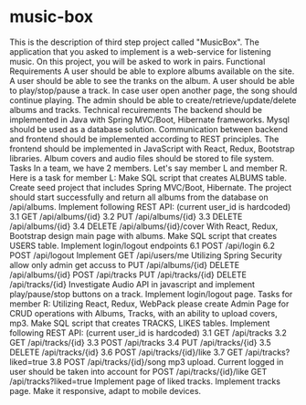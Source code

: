 # music-box
This is the description of third step project called "MusicBox".
The application that you asked to implement is a web-service for listening music.
On this project, you will be asked to work in pairs.
Functional Requirements
A user should be able to explore albums available on the site.
A user should be able to see the tranks on the album.
A user should be able to play/stop/pause a track. In case user open another page, the song should continue playing.
The admin should be able to create/retrieve/update/delete albums and tracks.
Technical recuirements
The backend should be implemented in Java with Spring MVC/Boot, Hibernate frameworks.
Mysql should be used as a database solution.
Communication between backend and frontend should be implemented according to REST principles.
The frontend should be implemented in JavaScript with React, Redux, Bootstrap libraries.
Album covers and audio files should be stored to file system.
Tasks
In a team, we have 2 members. Let's say member L and member R.
Here is a task for member L:
Make SQL script that creates ALBUMS table.
Create seed project that includes Spring MVC/Boot, Hibernate. The project should start successfully and return all albums from the database on /api/albums.
Implement following REST API: (current user_id is hardcoded)
3.1 GET /api/albums/{id}
3.2 PUT /api/albums/{id}
3.3 DELETE /api/albums/{id}
3.4 DELETE /api/albums/{id}/cover
With React, Redux, Bootstrap design main page with albums.
Make SQL script that creates USERS table.
Implement login/logout endpoints
6.1 POST /api/login
6.2 POST /api/logout
Implement GET /api/users/me
Utilizing Spring Security allow only admin get accuss to
PUT /api/albums/{id}
DELETE /api/albums/{id}
POST /api/tracks
PUT /api/tracks/{id}
DELETE /api/tracks/{id}
Investigate Audio API in javascript and implement play/pause/stop buttons on a track.
Implement login/logout page.
Tasks for member R:
Utilizing React, Redux, WebPack please create Admin Page for CRUD operations with Albums, Tracks, with an ability to upload covers, mp3.
Make SQL script that creates TRACKS, LIKES tables.
Implement following REST API: (current user_id is hardcoded)
3.1 GET /api/tracks
3.2 GET /api/tracks/{id}
3.3 POST /api/tracks
3.4 PUT /api/tracks/{id}
3.5 DELETE /api/tracks/{id}
3.6 POST /api/tracks/{id}/like
3.7 GET /api/tracks?liked=true
3.8 POST /api/tracks/{id}/song mp3 upload.
Current logged in user should be taken into account for
POST /api/tracks/{id}/like
GET /api/tracks?liked=true
Implement page of liked tracks.
Implement tracks page.
Make it responsive, adapt to mobile devices.
